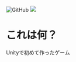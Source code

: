 ![GitHub](https://img.shields.io/github/license/kokonasa/hyaku)
<img src="https://img.shields.io/badge/-Unity-000000.svg?logo=unity&style=plastic">
# これは何？
Unityで初めて作ったゲーム
